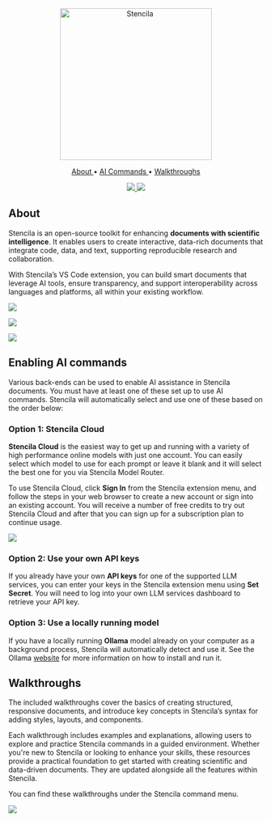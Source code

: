 <div align="center">
  <img src="https://raw.githubusercontent.com/stencila/stencila/refs/heads/main/vscode/icons/stencila.png" alt="Stencila" width=300>
</div>

<p align="center">
  <a href="#about-stencila">
    About
  </a> •
  <a href="#enabling-ai-commands">
    AI Commands
  </a> •
  <a href="#walkthroughs">
    Walkthroughs
  </a>
</p>

<div align="center">
  <a href="https://discord.gg/GADr6Jv">
    <img src="https://img.shields.io/discord/709952324356800523.svg?logo=discord&style=for-the-badge&color=1d3bd1&logoColor=66ff66&labelColor=3219a8">
  </a>
  <a href="https://github.com/stencila/stencila/blob/main/vscode/LICENSE">
    <img src="https://img.shields.io/badge/apache-Apache%202.0-x.svg?logo=apache&label=licence&style=for-the-badge&color=1d3bd1&logoColor=66ff66&labelColor=3219a8">
  </a>
</div>

## About

Stencila is an open-source toolkit for enhancing **documents with scientific intelligence**. It enables users to create interactive, data-rich documents that integrate code, data, and text, supporting reproducible research and collaboration.

With Stencila’s VS Code extension, you can build smart documents that leverage AI tools, ensure transparency, and support interoperability across languages and platforms, all within your existing workflow.

![](https://raw.githubusercontent.com/stencila/stencila/refs/heads/main/vscode/demos/command-create-math.gif)

![](https://raw.githubusercontent.com/stencila/stencila/refs/heads/main/vscode/demos/command-fix-math.gif)

![](https://raw.githubusercontent.com/stencila/stencila/refs/heads/main/vscode/demos/command-create-flowchart.gif)

## Enabling AI commands

Various back-ends can be used to enable AI assistance in Stencila documents. You must have at least one of these set up to use AI commands. Stencila will automatically select and use one of these based on the order below:

### Option 1: Stencila Cloud

**Stencila Cloud** is the easiest way to get up and running with a variety of high performance online models with just one account. You can easily select which model to use for each prompt or leave it blank and it will select the best one for you via Stencila Model Router.

To use Stencila Cloud, click **Sign In** from the Stencila extension menu, and follow the steps in your web browser to create a new account or sign into an existing account. You will receive a number of free credits to try out Stencila Cloud and after that you can sign up for a subscription plan to continue usage.

![](https://raw.githubusercontent.com/stencila/stencila/refs/heads/main/vscode/demos/signin.gif)

### Option 2: Use your own API keys

If you already have your own **API keys** for one of the supported LLM services, you can enter your keys in the Stencila extension menu using **Set Secret**. You will need to log into your own LLM services dashboard to retrieve your API key.

### Option 3: Use a locally running model

If you have a locally running **Ollama** model already on your computer as a background process, Stencila will automatically detect and use it. See the Ollama [website](https://ollama.com/) for more information on how to install and run it.

## Walkthroughs

The included walkthroughs cover the basics of creating structured, responsive documents, and introduce key concepts in Stencila’s syntax for adding styles, layouts, and components.

Each walkthrough includes examples and explanations, allowing users to explore and practice Stencila commands in a guided environment. Whether you're new to Stencila or looking to enhance your skills, these resources provide a practical foundation to get started with creating scientific and data-driven documents. They are updated alongside all the features within Stencila.

You can find these walkthroughs under the Stencila command menu.

![](https://raw.githubusercontent.com/stencila/stencila/refs/heads/main/vscode/demos/walkthroughs.gif)

